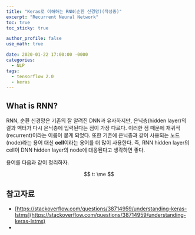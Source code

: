 ```yaml
---
title: "Keras로 이해하는 RNN(순환 신경망)(작성중)"
excerpt: "Recurrent Neural Network"
toc: true
toc_sticky: true

author_profile: false
use_math: true

date: 2020-01-22 17:00:00 -0000
categories: 
  - NLP
tags:
  - tensorflow 2.0
  - keras
---
```

## What is RNN?

RNN, 순환 신경망은 기존의 잘 알려진 DNN과 유사하지만, 은닉층(hidden layer)의 결과 벡터가 다시 은닉층에 입력된다는 점이 가장 다르다. 이러한 점 때문에 재귀적(recurrent)이라는 이름이 붙게 되었다. 또한 기존에 은닉층과 같이 사용되는 노드(node)라는 용어 대신 **cell**이라는 용어를 더 많이 사용한다. 즉, RNN hidden layer의 cell이 DNN hidden layer의 node에 대응된다고 생각하면 좋다.

용어를 다음과 같이 정리하자.

$$
t: \me
$$

## 참고자료
- [https://stackoverflow.com/questions/38714959/understanding-keras-lstms](https://stackoverflow.com/questions/38714959/understanding-keras-lstms)
- 
<!--stackedit_data:
eyJoaXN0b3J5IjpbMTA3MDA5NDc0MSwtMjAwOTc0OTk2MCwyMT
E2MjA0NzUwXX0=
-->